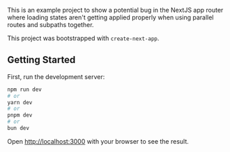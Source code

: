 This is an example project to show a potential bug in the NextJS app router where loading states aren't getting applied properly when using parallel routes and subpaths together.

This project was bootstrapped with `create-next-app`.

## Getting Started

First, run the development server:

```bash
npm run dev
# or
yarn dev
# or
pnpm dev
# or
bun dev
```

Open [http://localhost:3000](http://localhost:3000) with your browser to see the result.
